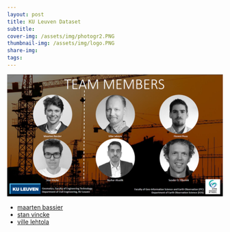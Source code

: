 ```yaml
---
layout: post
title: KU Leuven Dataset
subtitle: 
cover-img: /assets/img/photogr2.PNG
thumbnail-img: /assets/img/logo.PNG
share-img: 
tags:
---
```


![team.PNG](../assets/img/team.PNG)

* [maarten bassier](mailto:maarten.bassier@kuleuven.be)
* [stan vincke](mailto:stan.vincke@kuleuven.be)
* [ville lehtola](mailto:stan.vincke@kuleuven.be)

